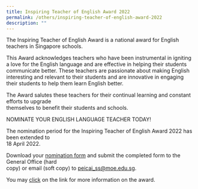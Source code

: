 ```yaml
---
title: Inspiring Teacher of English Award 2022
permalink: /others/inspiring-teacher-of-english-award-2022
description: ""
---
```

<p>The Inspiring Teacher of English Award is a national award for English teachers in Singapore schools.</p>
<p>This Award acknowledges teachers who have been instrumental in igniting a love for the English language and are effective in helping their students communicate better. These teachers are passionate about making English interesting and relevant to their students and are innovative in engaging their students to help them learn English better.</p>
<p>The Award salutes these teachers for their continual learning and constant efforts to upgrade<br />themselves to benefit their students and schools.</p>
<p>NOMINATE YOUR ENGLISH LANGUAGE TEACHER TODAY!</p>
<p>The nomination period for the Inspiring Teacher of English Award 2022 has been extended to<br />18 April 2022.</p>
<p>Download your <a href="https://www.languagecouncils.sg/goodenglish/-/media/sgem/document/itea-nomination-forms/2022/2022_teaching_nomination-form.ashx?la=en" target="">nomination form</a>&nbsp;and submit the completed form to the General Office (hard<br />copy) or email (soft copy) to&nbsp;<a href="mailto:peicai_ss@moe.edu.sg" target="">peicai_ss@moe.edu.sg</a>.</p>
<p>You may <a href="https://www.languagecouncils.sg/goodenglish/inspiring-teacher-of-english-award/nomination-%20information" target="">click</a>&nbsp;on the link for more information on the award.</p>